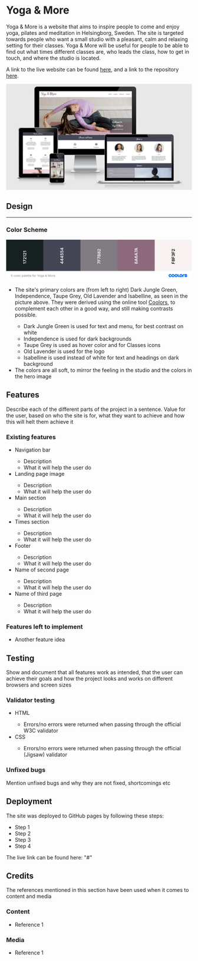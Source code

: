 <h1>Yoga & More</h1>
<p>Yoga & More is a website that aims to inspire people to come and enjoy yoga, pilates and meditation in Helsingborg, Sweden. The site is targeted towards people who want a small studio with a pleasant, calm and relaxing setting for their classes. Yoga & More will be useful for people to be able to find out what times different classes are, who leads the class, how to get in touch, and where the studio is located.</p>

<p>A link to the live website can be found <a href="https://mariechessler.github.io/yoga-and-more/index.html" target="_blank">here</a>, and a link to the repository <a href="https://github.com/MarieCHessler/yoga-and-more" target="_blank">here</a>.</p>

<img src="assets/images/ym-screens.webp" alt="Yoga & More on different screen sizes">
<h2>Design</h2>
<hr>
<h3>Color Scheme</h3>
<img src="assets/images/ym-5-color-palette.webp" alt="Yoga & More 5 color palette">
    <ul>
        <li>The site's primary colors are (from left to right) Dark Jungle Green, Independence, Taupe Grey, Old Lavender and Isabelline, as seen in the picture above. They were derived using the online tool <a href="https://coolors.co" target="_blank">Coolors</a>, to complement each other in a good way, and still making contrasts possible.</li>
            <ul>
                <li>Dark Jungle Green is used for text and menu, for best contrast on white</li>
                <li>Independence is used for dark backgrounds</li>
                <li>Taupe Grey is used as hover color and for Classes icons</li>
                <li>Old Lavender is used for the logo</li>
                <li>Isabelline is used instead of white for text and headings on dark background</li>
            </ul>
        <li>The colors are all soft, to mirror the feeling in the studio and the colors in the hero image</li>
    </ul>
<h2>Features</h2>
<p>Describe each of the different parts of the project in a sentence. Value for the user, based on who the site is for, what they want to achieve and how this will helt them achieve it</p>

<h3>Existing features</h3>
    <ul>
        <li>Navigation bar</li>
            <ul>
                <li>Description</li>
                <li>What it will help the user do</li>
            </ul>
        <li>Landing page image</li>
            <ul>
                <li>Description</li>
                <li>What it will help the user do</li>
            </ul>
        <li>Main section</li>
            <ul>
                <li>Description</li>
                <li>What it will help the user do</li>
            </ul>
        <li>Times section</li>
            <ul>
                <li>Description</li>
                <li>What it will help the user do</li>
            </ul>
        <li>Footer</li>
            <ul>
                <li>Description</li>
                <li>What it will help the user do</li>
            </ul>
        <li>Name of second page</li>
            <ul>
                <li>Description</li>
                <li>What it will help the user do</li>
            </ul>
        <li>Name of third page</li>
            <ul>
                <li>Description</li>
                <li>What it will help the user do</li>
            </ul>
    </ul>

<h3>Features left to implement</h3>
    <ul>
        <li>Another feature idea</li>
    </ul>

<h2>Testing</h2>
    <p>Show and document that all features work as intended, that the user can achieve their goals and how the project looks and works on different browsers and screen sizes</p>

<h3>Validator testing</h3>
    <ul>
        <li>HTML</li>
            <ul>
                <li>Errors/no errors were returned when passing through the official W3C validator</li>
            </ul>
        <li>CSS</li>
            <ul>
                <li>Errors/no errors were returned when passing through the official (Jigsaw) validator</li>
            </ul>
    </ul>

<h3>Unfixed bugs</h3>
    <p>Mention unfixed bugs and why they are not fixed, shortcomings etc</p>

<h2>Deployment</h2>
    <p>The site was deployed to GitHub pages by following these steps:</p>
    <ul>
        <li>Step 1</li>
        <li>Step 2</li>
        <li>Step 3</li>
        <li>Step 4</li>
    </ul>
    <p>The live link can be found here: "#"</p>

<h2>Credits</h2>
    <p>The references mentioned in this section have been used when it comes to content and media</p>

<h3>Content</h3>
    <ul>
        <li>Reference 1</li>
    </ul>

<h3>Media</h3>
    <ul>
        <li>Reference 1</li>
    </ul>